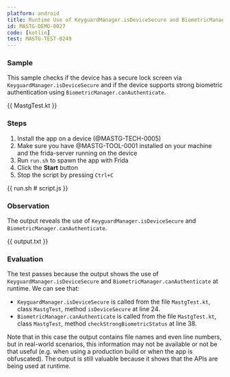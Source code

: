 ```yaml
---
platform: android
title: Runtime Use of KeyguardManager.isDeviceSecure and BiometricManager.canAuthenticate APIs with Frida
id: MASTG-DEMO-0027
code: [kotlin]
test: MASTG-TEST-0249
---
```


### Sample

This sample checks if the device has a secure lock screen via `KeyguardManager.isDeviceSecure` and if the device supports strong biometric authentication using `BiometricManager.canAuthenticate`.

{{ MastgTest.kt }}

### Steps

1. Install the app on a device (@MASTG-TECH-0005)
2. Make sure you have @MASTG-TOOL-0001 installed on your machine and the frida-server running on the device
3. Run `run.sh` to spawn the app with Frida
4. Click the **Start** button
5. Stop the script by pressing `Ctrl+C`

{{ run.sh # script.js }}

### Observation

The output reveals the use of `KeyguardManager.isDeviceSecure` and `BiometricManager.canAuthenticate`.

{{ output.txt }}

### Evaluation

The test passes because the output shows the use of `KeyguardManager.isDeviceSecure` and `BiometricManager.canAuthenticate` at runtime. We can see that:

- `KeyguardManager.isDeviceSecure` is called from the file `MastgTest.kt`, class `MastgTest`, method `isDeviceSecure` at line 24.
- `BiometricManager.canAuthenticate` is called from the file `MastgTest.kt`, class `MastgTest`, method `checkStrongBiometricStatus` at line 38.

Note that in this case the output contains file names and even line numbers, but in real-world scenarios, this information may not be available or not be that useful (e.g. when using a production build or when the app is obfuscated). The output is still valuable because it shows that the APIs are being used at runtime.
